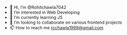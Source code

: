 - 👋 Hi, I’m @Rohitchawla7042
- 👀 I’m interested in Web Developing 
- 🌱 I’m currently learning JS
- 💞️ I’m looking to collaborate on various frontend projects
- 📫 How to reach me rcchawla1999@gmail.com

<!---
Rohitchawla7042/Rohitchawla7042 is a ✨ special ✨ repository because its `README.md` (this file) appears on your GitHub profile.
You can click the Preview link to take a look at your changes.
--->
